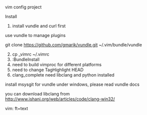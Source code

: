 vim config project

Install

1. install vundle and curl first

use vundle to manage plugins

git clone https://github.com/gmarik/vundle.git ~/.vim/bundle/vundle

2. cp _vimrc ~/.vimrc
3. :BundleInstall
4. need to build vimproc for different platforms
5. need to change TagHighlight HEAD
6. clang_complete need libclang and python installed

install msysgit for vundle under windows, please read vundle docs

you can download libclang from
http://www.ishani.org/web/articles/code/clang-win32/

vim: ft=text
